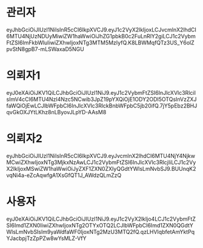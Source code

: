 
# 관리자
eyJhbGciOiJIUzI1NiIsInR5cCI6IkpXVCJ9.eyJ1c2VyX2lkIjoxLCJvcmlnX2lhdCI6MTU4NjUzNDUyMiwiZW1haWwiOiJhZG1pbkB0c2FuLnRlY2giLCJ1c2VybmFtZSI6ImFkbWluIiwiZXhwIjoxNTg3MTM5MzIyfQ.K8LBWMqfQTz3US_Y6olZpvStN8gpB7-mLSWaxaD5NGU


# 의뢰자1
eyJ0eXAiOiJKV1QiLCJhbGciOiJIUzI1NiJ9.eyJ1c2VybmFtZSI6InJlcXVlc3RlciIsImV4cCI6MTU4NzI4Nzc5NCwib3JpZ19pYXQiOjE1ODY2ODI5OTQsInVzZXJfaWQiOjEwLCJlbWFpbCI6InJlcXVlc3RlckBnbWFpbC5jb20ifQ.7jY5pEbz2BHJqvGkOXJYtLKhz8nLByovJLpYD-AAsM8


# 의뢰자2
eyJhbGciOiJIUzI1NiIsInR5cCI6IkpXVCJ9.eyJvcmlnX2lhdCI6MTU4NjY4NjkwMCwiZXhwIjoxNTg3MjkxNzAwLCJ1c2VybmFtZSI6InJlcXVlc3RlcjIiLCJ1c2VyX2lkIjoxMSwiZW1haWwiOiJyZXF1ZXN0ZXIyQGdtYWlsLmNvbSJ9.BUUnqK2vqNi4a-eZcAqwfgA1XsGfQT1J_AWdzQLmZzQ


# 사용자
eyJ0eXAiOiJKV1QiLCJhbGciOiJIUzI1NiJ9.eyJ1c2VyX2lkIjo4LCJ1c2VybmFtZSI6Imd1ZXN0IiwiZXhwIjoxNTg2OTYxOTQ2LCJlbWFpbCI6Imd1ZXN0QGdtYWlsLmNvbSIsIm9yaWdfaWF0IjoxNTg2MzU3MTQ2fQ.qzLHVIqbfetAmYktPqYJacbpjTzZpPZw8wYsMLZ-VfY